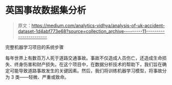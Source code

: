 # 英国事故数据集分析

> 原文：<https://medium.com/analytics-vidhya/analysis-of-uk-accident-dataset-1d4abf773e68?source=collection_archive---------11----------------------->

完整机器学习项目的系统步骤

每年世界上有数百万人死于道路交通事故。事故不仅造成人员伤亡，还造成生命损失、终身伤害和财产损失。在这个项目中，在数据分析技术的帮助下，我们旨在确定可能导致道路事故发生的关键因素。然后，我们将训练机器学习模型，将事故分为 3 类——轻微、严重或致命。